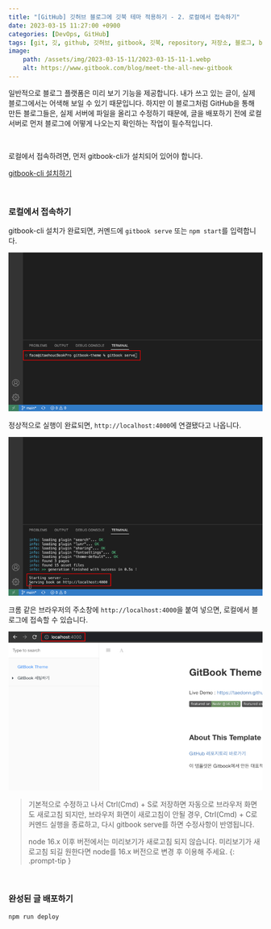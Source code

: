 ```yaml
---
title: "[GitHub] 깃허브 블로그에 깃북 테마 적용하기 - 2. 로컬에서 접속하기"
date: 2023-03-15 11:27:00 +0900
categories: [DevOps, GitHub]
tags: [git, 깃, github, 깃허브, gitbook, 깃북, repository, 저장소, 블로그, blog, 블로그 테마, blog theme, github pages, 깃허브 페이지]
image:
    path: /assets/img/2023-03-15-11/2023-03-15-11-1.webp
    alt: https://www.gitbook.com/blog/meet-the-all-new-gitbook
---
```


일반적으로 블로그 플랫폼은 미리 보기 기능을 제공합니다. 내가 쓰고 있는 글이, 실제 블로그에서는 어색해 보일 수 있기 때문입니다. 하지만 이 블로그처럼 GitHub을 통해 만든 블로그들은, 실제 서버에 파일을 올리고 수정하기 때문에, 글을 배포하기 전에 로컬 서버로 먼저 블로그에 어떻게 나오는지 확인하는 작업이 필수적입니다.

&nbsp;

로컬에서 접속하려면, 먼저 gitbook-cli가 설치되어 있어야 합니다.

[gitbook-cli 설치하기](/_posts/2023-03-15-10.md#gitbook-cli-설치하기)

&nbsp;

### 로컬에서 접속하기

gitbook-cli 설치가 완료되면, 커멘드에 `gitbook serve` 또는 `npm start`를 입력합니다.

![로컬에서 접속하기 1](/assets/img/2023-03-15-11/2023-03-15-11-2.jpg)

정상적으로 실행이 완료되면, `http://localhost:4000`에 연결됐다고 나옵니다.

![로컬에서 접속하기 2](/assets/img/2023-03-15-11/2023-03-15-11-3.jpg)

크롬 같은 브라우저의 주소창에 `http://localhost:4000`을 붙여 넣으면, 로컬에서 블로그에 접속할 수 있습니다.

![로컬에서 접속하기 3](/assets/img/2023-03-15-11/2023-03-15-11-4.jpg)

> 기본적으로 수정하고 나서 Ctrl(Cmd) + S로 저장하면 자동으로 브라우저 화면도 새로고침 되지만, 브라우저 화면이 새로고침이 안될 경우, Ctrl(Cmd) + C로 커멘드 실행을 종료하고, 다시 gitbook serve를 하면 수정사항이 반영됩니다.
>
> node 16.x 이후 버전에서는 미리보기가 새로고침 되지 않습니다. 미리보기가 새로고침 되길 원한다면 node를 16.x 버전으로 변경 후 이용해 주세요.
{: .prompt-tip }

&nbsp;

### 완성된 글 배포하기

```bash
npm run deploy
```